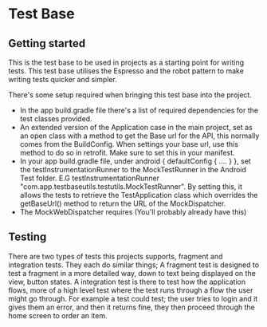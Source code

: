 # Test Base

## Getting started

This is the test base to be used in projects as a starting point for writing tests. This test base utilises the Espresso and the robot pattern to make writing tests quicker and simpler.

There's some setup required when bringing this test base into the project.

- In the app build.gradle file there's a list of required dependencies for the test classes provided.
- An extended version of the Application case in the main project, set as an open class with a method to get the Base url for the API, this normally comes from the BuildConfig. When settings your base url, use this method to do so in retrofit. Make sure to set this in your manifest.
- In your app build.gradle file, under android { defaultConfig { .... } }, set the testInstrumentationRunner to the MockTestRunner in the Android Test folder. E.G  testInstrumentationRunner "com.app.testbaseutils.testutils.MockTestRunner". By setting this, it allows the tests to retrieve the TestApplication class which overrides the getBaseUrl() method to return the URL of the MockDispatcher.
- The MockWebDispatcher requires <uses-permission android:name="android.permission.INTERNET" /> (You'll probably already have this)

## Testing

There are two types of tests this projects supports, fragment and integration tests. They each do similar things;
A fragment test is designed to test a fragment in a more detailed way, down to text being displayed on the view, button states.
A integration test is there to test how the application flows, more of a high level test where the test runs through a flow the user might go through. For example a test could test; the user tries to login and it gives them an error, and then it returns fine, they then proceed through the home screen to order an item.
